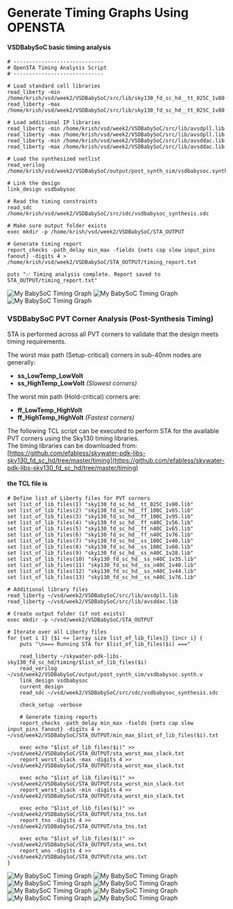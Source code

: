 # Generate Timing Graphs Using OPENSTA

#### VSDBabySoC basic timing analysis
```
# -----------------------------
# OpenSTA Timing Analysis Script
# -----------------------------

# Load standard cell libraries
read_liberty -min /home/krish/vsd/week2/VSDBabySoC/src/lib/sky130_fd_sc_hd__tt_025C_1v80.lib
read_liberty -max /home/krish/vsd/week2/VSDBabySoC/src/lib/sky130_fd_sc_hd__tt_025C_1v80.lib

# Load additional IP libraries
read_liberty -min /home/krish/vsd/week2/VSDBabySoC/src/lib/avsdpll.lib
read_liberty -max /home/krish/vsd/week2/VSDBabySoC/src/lib/avsdpll.lib
read_liberty -min /home/krish/vsd/week2/VSDBabySoC/src/lib/avsddac.lib
read_liberty -max /home/krish/vsd/week2/VSDBabySoC/src/lib/avsddac.lib

# Load the synthesized netlist
read_verilog /home/krish/vsd/week2/VSDBabySoC/output/post_synth_sim/vsdbabysoc.synth.v

# Link the design
link_design vsdbabysoc

# Read the timing constraints
read_sdc /home/krish/vsd/week2/VSDBabySoC/src/sdc/vsdbabysoc_synthesis.sdc

# Make sure output folder exists
exec mkdir -p /home/krish/vsd/week2/VSDBabySoC/STA_OUTPUT

# Generate timing report
report_checks -path_delay min_max -fields {nets cap slew input_pins fanout} -digits 4 > /home/krish/vsd/week2/VSDBabySoC/STA_OUTPUT/timing_report.txt

puts "✅ Timing analysis complete. Report saved to STA_OUTPUT/timing_report.txt"

```
![My BabySoC Timing Graph](images/3.png)
![My BabySoC Timing Graph](images/5.png)
![My BabySoC Timing Graph](images/4.png)


     
### **VSDBabySoC PVT Corner Analysis (Post-Synthesis Timing)**  
STA is performed across all PVT corners to validate that the design meets timing requirements.

The worst max path (Setup-critical) corners in sub-40nm nodes are generally:  
- **ss_LowTemp_LowVolt**  
- **ss_HighTemp_LowVolt** *(Slowest corners)*  

The worst min path (Hold-critical) corners are:  
- **ff_LowTemp_HighVolt**  
- **ff_HighTemp_HighVolt** *(Fastest corners)*  

The following TCL script can be executed to perform STA for the available PVT corners using the Sky130 timing libraries.  
The timing libraries can be downloaded from:  
[https://github.com/efabless/skywater-pdk-libs-sky130_fd_sc_hd/tree/master/timing](https://github.com/efabless/skywater-pdk-libs-sky130_fd_sc_hd/tree/master/timing)  

#### the TCL file is 
```
# Define list of Liberty files for PVT corners
set list_of_lib_files(1) "sky130_fd_sc_hd__tt_025C_1v80.lib"
set list_of_lib_files(2) "sky130_fd_sc_hd__ff_100C_1v65.lib"
set list_of_lib_files(3) "sky130_fd_sc_hd__ff_100C_1v95.lib"
set list_of_lib_files(4) "sky130_fd_sc_hd__ff_n40C_1v56.lib"
set list_of_lib_files(5) "sky130_fd_sc_hd__ff_n40C_1v65.lib"
set list_of_lib_files(6) "sky130_fd_sc_hd__ff_n40C_1v76.lib"
set list_of_lib_files(7) "sky130_fd_sc_hd__ss_100C_1v40.lib"
set list_of_lib_files(8) "sky130_fd_sc_hd__ss_100C_1v60.lib"
set list_of_lib_files(9) "sky130_fd_sc_hd__ss_n40C_1v28.lib"
set list_of_lib_files(10) "sky130_fd_sc_hd__ss_n40C_1v35.lib"
set list_of_lib_files(11) "sky130_fd_sc_hd__ss_n40C_1v40.lib"
set list_of_lib_files(12) "sky130_fd_sc_hd__ss_n40C_1v44.lib"
set list_of_lib_files(13) "sky130_fd_sc_hd__ss_n40C_1v76.lib"

# Additional library files
read_liberty ~/vsd/week2/VSDBabySoC/src/lib/avsdpll.lib
read_liberty ~/vsd/week2/VSDBabySoC/src/lib/avsddac.lib

# Create output folder (if not exists)
exec mkdir -p ~/vsd/week2/VSDBabySoC/STA_OUTPUT

# Iterate over all Liberty files
for {set i 1} {$i <= [array size list_of_lib_files]} {incr i} {
    puts "\n=== Running STA for $list_of_lib_files($i) ==="

    read_liberty ~/skywater-pdk-libs-sky130_fd_sc_hd/timing/$list_of_lib_files($i)
    read_verilog ~/vsd/week2/VSDBabySoC/output/post_synth_sim/vsdbabysoc.synth.v
    link_design vsdbabysoc
    current_design
    read_sdc ~/vsd/week2/VSDBabySoC/src/sdc/vsdbabysoc_synthesis.sdc

    check_setup -verbose

    # Generate timing reports
    report_checks -path_delay min_max -fields {nets cap slew input_pins fanout} -digits 4 >  ~/vsd/week2/VSDBabySoC/STA_OUTPUT/min_max_$list_of_lib_files($i).txt

    exec echo "$list_of_lib_files($i)" >>  ~/vsd/week2/VSDBabySoC/STA_OUTPUT/sta_worst_max_slack.txt
    report_worst_slack -max -digits 4 >>  ~/vsd/week2/VSDBabySoC/STA_OUTPUT/sta_worst_max_slack.txt

    exec echo "$list_of_lib_files($i)" >>  ~/vsd/week2/VSDBabySoC/STA_OUTPUT/sta_worst_min_slack.txt
    report_worst_slack -min -digits 4 >>  ~/vsd/week2/VSDBabySoC/STA_OUTPUT/sta_worst_min_slack.txt

    exec echo "$list_of_lib_files($i)" >>  ~/vsd/week2/VSDBabySoC/STA_OUTPUT/sta_tns.txt
    report_tns -digits 4 >>  ~/vsd/week2/VSDBabySoC/STA_OUTPUT/sta_tns.txt

    exec echo "$list_of_lib_files($i)" >>  ~/vsd/week2/VSDBabySoC/STA_OUTPUT/sta_wns.txt
    report_wns -digits 4 >>  ~/vsd/week2/VSDBabySoC/STA_OUTPUT/sta_wns.txt
}

```

![My BabySoC Timing Graph](images/6.png)
![My BabySoC Timing Graph](images/7.png)
![My BabySoC Timing Graph](images/8.png)
![My BabySoC Timing Graph](images/9.png)
![My BabySoC Timing Graph](images/10.png)
![My BabySoC Timing Graph](images/11.png)
![My BabySoC Timing Graph](images/12.png)
![My BabySoC Timing Graph](images/13.png)
